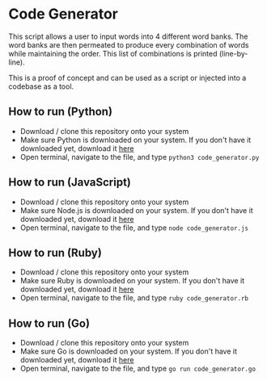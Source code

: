 # Code Generator
This script allows a user to input words into 4 different word banks. The word banks are then permeated to produce every combination of words while maintaining the order. This list of combinations is printed (line-by-line).

This is a proof of concept and can be used as a script or injected into a codebase as a tool.

## How to run (Python)
- Download / clone this repository onto your system
- Make sure Python is downloaded on your system. If you don't have it downloaded yet, download it [here](https://www.python.org/downloads)
- Open terminal, navigate to the file, and type ```python3 code_generator.py```

## How to run (JavaScript)
- Download / clone this repository onto your system
- Make sure Node.js is downloaded on your system. If you don't have it downloaded yet, download it [here](https://nodejs.org/en/download)
- Open terminal, navigate to the file, and type ```node code_generator.js```

## How to run (Ruby)
- Download / clone this repository onto your system
- Make sure Ruby is downloaded on your system. If you don't have it downloaded yet, download it [here](https://www.ruby-lang.org/en/downloads)
- Open terminal, navigate to the file, and type ```ruby code_generator.rb```

## How to run (Go)
- Download / clone this repository onto your system
- Make sure Go is downloaded on your system. If you don't have it downloaded yet, download it [here](https://go.dev/doc/install)
- Open terminal, navigate to the file, and type ```go run code_generator.go```
